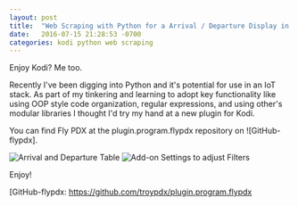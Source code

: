 ```yaml
---
layout: post
title:  "Web Scraping with Python for a Arrival / Departure Display in Kodi"
date:   2016-07-15 21:28:53 -0700
categories: kodi python web scraping
---
```


Enjoy Kodi? Me too.

Recently I've been digging into Python and it's potential for use in an IoT stack. As part of my tinkering and learning to adopt key functionality like using OOP style code organization, regular expressions, and using other's modular libraries I thought I'd try my hand at a new plugin for Kodi.

You can find Fly PDX at the plugin.program.flypdx repository on ![GitHub-flypdx].

![Arrival and Departure Table](http://i.imgur.com/2SHdbV2.png)
![Add-on Settings to adjust Filters](http://i.imgur.com/xtDAHEB.png)

Enjoy!

[GitHub-flypdx: https://github.com/troypdx/plugin.program.flypdx
